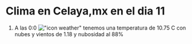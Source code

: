 # Clima en Celaya,mx en el dia 11

1. A las 0:0 !["icon weather"](http://openweathermap.org/img/w/04n.png) tenemos una temperatura de 10.75 C con nubes y  vientos de 1.18 y nubosidad al 88%

